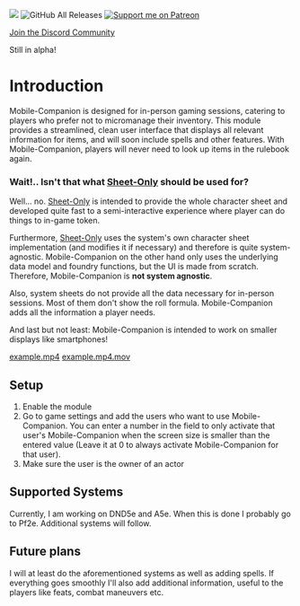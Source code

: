 ![](https://img.shields.io/badge/Foundry-v11-informational) ![GitHub All Releases](https://img.shields.io/github/downloads/Syrious/foundryvtt-mobile-companion/total?label=Downloads+latest+release) [![Support me on Patreon](https://img.shields.io/endpoint.svg?url=https%3A%2F%2Fshieldsio-patreon.vercel.app%2Fapi%3Fusername%3DSyriousWorkshop%26type%3Dpatrons&style=flat)](https://patreon.com/SyriousWorkshop)

[Join the Discord Community](https://discord.gg/VMqndcyUGS)

Still in alpha!

# Introduction
Mobile-Companion is designed for in-person gaming sessions, catering to players who prefer not to micromanage their inventory. This module provides a streamlined, clean user interface that displays all relevant information for items, and will soon include spells and other features. With Mobile-Companion, players will never need to look up items in the rulebook again.

### Wait!.. Isn't that what [Sheet-Only](https://github.com/Syrious/foundryvtt-sheet-only) should be used for?
Well... no. [Sheet-Only](https://github.com/Syrious/foundryvtt-sheet-only) is intended to provide the whole character sheet and developed quite fast to a semi-interactive experience where player can do things to in-game token.

Furthermore, [Sheet-Only](https://github.com/Syrious/foundryvtt-sheet-only) uses the system's own character sheet implementation (and modifies it if necessary) and therefore is quite system-agnostic. Mobile-Companion on the other hand only uses the underlying data model and foundry functions, but the UI is made from scratch. Therefore, Mobile-Companion is **not system agnostic**.

Also, system sheets do not provide all the data necessary for in-person sessions. Most of them don't show the roll formula. Mobile-Companion adds all the information a player needs.

And last but not least: Mobile-Companion is intended to work on smaller displays like smartphones!

[example.mp4](assets/example.mp4.mov)
[example.mp4.mov](assets%2Fexample.mp4.mov)

## Setup
1. Enable the module
2. Go to game settings and add the users who want to use Mobile-Companion. You can enter a number in the field to only activate that user's Mobile-Companion when the screen size is smaller than the entered value (Leave it at 0 to always activate Mobile-Companion for that user).
3. Make sure the user is the owner of an actor

## Supported Systems
Currently, I am working on DND5e and A5e. When this is done I probably go to Pf2e. Additional systems will follow.

## Future plans
I will at least do the aforementioned systems as well as adding spells. If everything goes smoothly I'll also add additional information, useful to the players like feats, combat maneuvers etc.